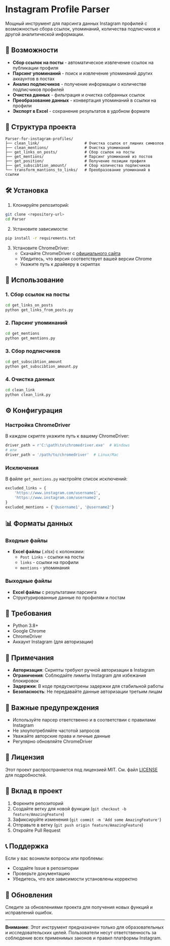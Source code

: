 # Instagram Profile Parser

Мощный инструмент для парсинга данных Instagram профилей с возможностью сбора ссылок, упоминаний, количества подписчиков и другой аналитической информации.

## 🚀 Возможности

- **Сбор ссылок на посты** - автоматическое извлечение ссылок на публикации профиля
- **Парсинг упоминаний** - поиск и извлечение упоминаний других аккаунтов в постах
- **Анализ подписчиков** - получение информации о количестве подписчиков профилей
- **Очистка данных** - фильтрация и очистка собранных ссылок
- **Преобразование данных** - конвертация упоминаний в ссылки на профили
- **Экспорт в Excel** - сохранение результатов в удобном формате

## 📁 Структура проекта

```
Parser-for-instagram-profiles/
├── clean_link/                    # Очистка ссылок от лишних символов
├── clean_mentions/                # Очистка упоминаний
├── get_links_on_posts/            # Сбор ссылок на посты
├── get_mentions/                  # Парсинг упоминаний из постов
├── get_position/                  # Получение позиции профиля
├── get_subscibtion_amount/        # Сбор количества подписчиков
└── transform_mantions_to_links/   # Преобразование упоминаний в ссылки
```

## 🛠 Установка

1. Клонируйте репозиторий:
```bash
git clone <repository-url>
cd Parser
```

2. Установите зависимости:
```bash
pip install -r requirements.txt
```

3. Установите ChromeDriver:
   - Скачайте ChromeDriver с [официального сайта](https://chromedriver.chromium.org/)
   - Убедитесь, что версия соответствует вашей версии Chrome
   - Укажите путь к драйверу в скриптах

## 📖 Использование

### 1. Сбор ссылок на посты
```bash
cd get_links_on_posts
python get_links_from_posts.py
```

### 2. Парсинг упоминаний
```bash
cd get_mentions
python get_mentions.py
```

### 3. Сбор подписчиков
```bash
cd get_subscibtion_amount
python get_subscibtion_amount.py
```

### 4. Очистка данных
```bash
cd clean_link
python clean_link.py
```

## ⚙️ Конфигурация

### Настройка ChromeDriver
В каждом скрипте укажите путь к вашему ChromeDriver:
```python
driver_path = r'C:\path\to\chromedriver.exe'  # Windows
# или
driver_path = '/path/to/chromedriver'  # Linux/Mac
```

### Исключения
В файле `get_mentions.py` настройте список исключений:
```python
excluded_links = {
    'https://www.instagram.com/username1',
    'https://www.instagram.com/username2',
}
excluded_mentions = {'@username1', '@username2'}
```

## 📊 Форматы данных

### Входные файлы
- **Excel файлы** (.xlsx) с колонками:
  - `Post Links` - ссылки на посты
  - `links` - ссылки на профили
  - `mentions` - упоминания

### Выходные файлы
- **Excel файлы** с результатами парсинга
- Структурированные данные по профилям и постам

## 🔧 Требования

- Python 3.8+
- Google Chrome
- ChromeDriver
- Аккаунт Instagram (для авторизации)

## 📝 Примечания

- **Авторизация**: Скрипты требуют ручной авторизации в Instagram
- **Ограничения**: Соблюдайте лимиты Instagram для избежания блокировок
- **Задержки**: В коде предусмотрены задержки для стабильной работы
- **Безопасность**: Не передавайте данные авторизации третьим лицам

## 🚨 Важные предупреждения

- Используйте парсер ответственно и в соответствии с правилами Instagram
- Не злоупотребляйте частотой запросов
- Уважайте авторские права и личные данные
- Регулярно обновляйте ChromeDriver

## 📄 Лицензия

Этот проект распространяется под лицензией MIT. См. файл [LICENSE](LICENSE) для подробностей.

## 🤝 Вклад в проект

1. Форкните репозиторий
2. Создайте ветку для новой функции (`git checkout -b feature/AmazingFeature`)
3. Зафиксируйте изменения (`git commit -m 'Add some AmazingFeature'`)
4. Отправьте в ветку (`git push origin feature/AmazingFeature`)
5. Откройте Pull Request

## 📞 Поддержка

Если у вас возникли вопросы или проблемы:
- Создайте Issue в репозитории
- Проверьте документацию
- Убедитесь, что все зависимости установлены корректно

## 🔄 Обновления

Следите за обновлениями проекта для получения новых функций и исправлений ошибок.

---

**Внимание**: Этот инструмент предназначен только для образовательных и исследовательских целей. Пользователи несут ответственность за соблюдение всех применимых законов и правил платформы Instagram.
